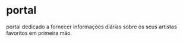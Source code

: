 # portal
portal dedicado a fornecer informações diárias sobre os seus artistas favoritos em primeira mão.
